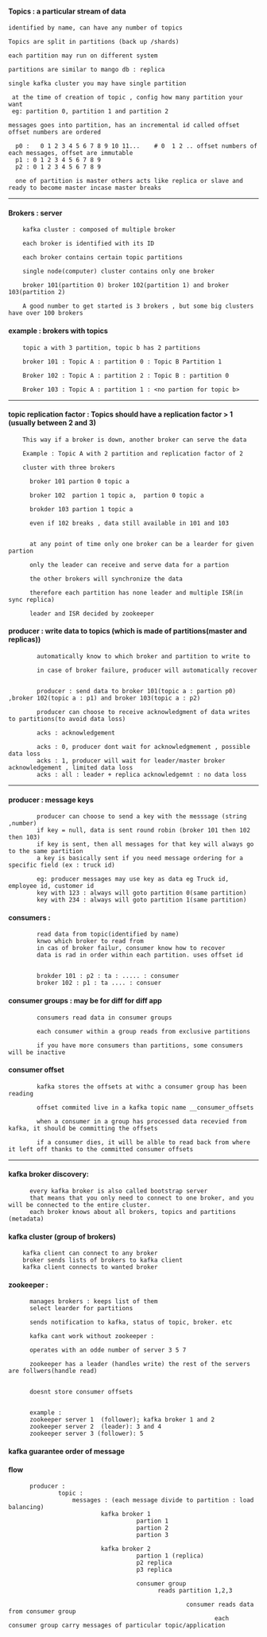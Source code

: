 #### Topics : a particular stream of data
  
    identified by name, can have any number of topics
  
    Topics are split in partitions (back up /shards)
  
    each partition may run on different system
  
    partitions are similar to mango db : replica
  
    single kafka cluster you may have single partition
 
     at the time of creation of topic , config how many partition your want
     eg: partition 0, partition 1 and partition 2

    messages goes into partition, has an incremental id called offset 
    offset numbers are ordered
    
      p0 :   0 1 2 3 4 5 6 7 8 9 10 11...    # 0  1 2 .. offset numbers of each messages, offset are immutable
      p1 : 0 1 2 3 4 5 6 7 8 9
      p2 : 0 1 2 3 4 5 6 7 8 9 
      
      one of partition is master others acts like replica or slave and ready to become master incase master breaks
      
---

#### Brokers : server

        kafka cluster : composed of multiple broker

        each broker is identified with its ID

        each broker contains certain topic partitions

        single node(computer) cluster contains only one broker

        broker 101(partition 0) broker 102(partition 1) and broker 103(partition 2)

        A good number to get started is 3 brokers , but some big clusters have over 100 brokers


#### example : brokers with topics

        topic a with 3 partition, topic b has 2 partitions

        broker 101 : Topic A : partition 0 : Topic B Partition 1

        Broker 102 : Topic A : partition 2 : Topic B : partition 0

        Broker 103 : Topic A : partition 1 : <no partion for topic b>


---

#### topic replication factor : Topics should have a replication factor > 1 (usually between 2 and 3)

        This way if a broker is down, another broker can serve the data

        Example : Topic A with 2 partition and replication factor of 2

        cluster with three brokers

          broker 101 partion 0 topic a

          broker 102  partion 1 topic a,  partion 0 topic a

          brokder 103 partion 1 topic a

          even if 102 breaks , data still available in 101 and 103


          at any point of time only one broker can be a learder for given partion

          only the leader can receive and serve data for a partion

          the other brokers will synchronize the data

          therefore each partition has none leader and multiple ISR(in sync replica)

          leader and ISR decided by zookeeper


#### producer : write data to topics (which is made of partitions(master and replicas))

            automatically know to which broker and partition to write to

            in case of broker failure, producer will automatically recover


            producer : send data to broker 101(topic a : partion p0) ,broker 102(topic a : p1) and broker 103(topic a : p2)

            producer can choose to receive acknowledgment of data writes to partitions(to avoid data loss)

            acks : acknowledgement

            acks : 0, producer dont wait for acknowledgmement , possible data loss
            acks : 1, producer will wait for leader/master broker acknowledgement , limited data loss
            acks : all : leader + replica acknowledgemnt : no data loss


---

#### producer : message keys

            producer can choose to send a key with the messsage (string ,number) 
            if key = null, data is sent round robin (broker 101 then 102 then 103)
            if key is sent, then all messages for that key will always go to the same partition
            a key is basically sent if you need message ordering for a specific field (ex : truck id)

            eg: producer messages may use key as data eg Truck id, employee id, customer id
            key with 123 : always will goto partition 0(same partition)
            key with 234 : always will goto partition 1(same partition)
      
#### consumers : 

            read data from topic(identified by name)
            knwo which broker to read from
            in cas of broker failur, consumer know how to recover
            data is rad in order within each partition. uses offset id


            brokder 101 : p2 : ta : ..... : consumer
            broker 102 : p1 : ta .... : consuer


#### consumer groups : may be for diff for diff app

            consumers read data in consumer groups

            each consumer within a group reads from exclusive partitions

            if you have more consumers than partitions, some consumers will be inactive

#### consumer offset 

            kafka stores the offsets at withc a consumer group has been reading

            offset commited live in a kafka topic name __consumer_offsets

            when a consumer in a group has processed data recevied from kafka, it should be committing the offsets

            if a consumer dies, it will be alble to read back from where it left off thanks to the committed consumer offsets


-----------

#### kafka broker discovery: 

          every kafka broker is also called bootstrap server
          that means that you only need to connect to one broker, and you will be connected to the entire cluster.
          each broker knows about all brokers, topics and partitions (metadata)


#### kafka cluster (group of brokers)

        kafka client can connect to any broker
        broker sends lists of brokers to kafka client
        kafka client connects to wanted broker



#### zookeeper : 

          manages brokers : keeps list of them
          select learder for partitions

          sends notification to kafka, status of topic, broker. etc

          kafka cant work without zookeeper : 

          operates with an odde number of server 3 5 7
          
          zookeeper has a leader (handles write) the rest of the servers are follwers(handle read)


          doesnt store consumer offsets
          
          
          example : 
          zookeeper server 1  (follower); kafka broker 1 and 2
          zookeeper server 2  (leader): 3 and 4
          zookeeper server 3 (follower): 5
          
          



#### kafka guarantee order of message


#### flow

                                      
          producer : 
                  topic : 
                      messages : (each message divide to partition : load balancing)
                              kafka broker 1 
                                        partion 1 
                                        partion 2 
                                        partion 3

                              kafka broker 2
                                        partion 1 (replica)      
                                        p2 replica
                                        p3 replica

                                        consumer group 
                                              reads partition 1,2,3 

                                                      consumer reads data from consumer group
                                                              each consumer group carry messages of particular topic/application


















